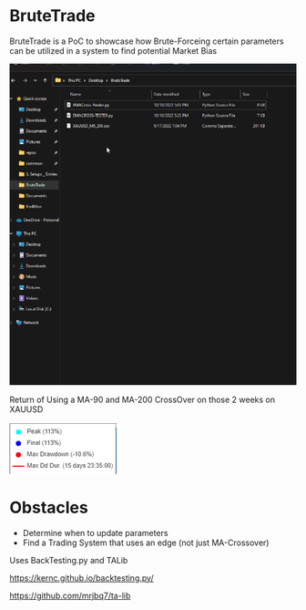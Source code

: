 # BruteTrade

BruteTrade is a PoC to showcase how Brute-Forceing certain parameters can be utilized in a system to find potential Market Bias


![](Misc/BT-Demo.gif)

Return of Using a MA-90 and MA-200 CrossOver on those 2 weeks on XAUUSD

![](Misc/results.png)


# Obstacles

- Determine when to update parameters
- Find a Trading System that uses an edge (not just MA-Crossover)


Uses BackTesting.py and TALib

https://kernc.github.io/backtesting.py/

https://github.com/mrjbq7/ta-lib
